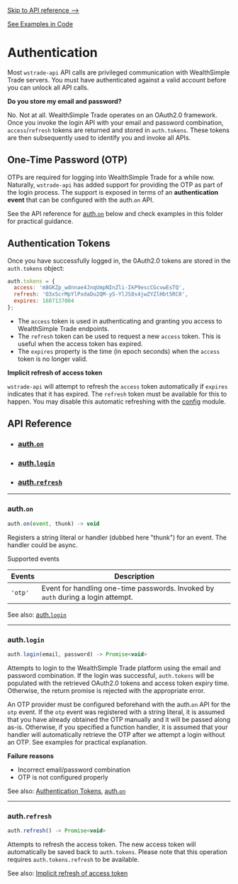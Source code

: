 [Skip to API reference -->](#api-reference)

[See Examples in Code](/docs/auth/examples.js)

Authentication
===

Most `wstrade-api` API calls are privileged communication with WealthSimple Trade servers. You must have authenticated against a valid account before you can unlock all API calls.

**Do you store my email and password?**

No. Not at all. WealthSimple Trade operates on an OAuth2.0 framework. Once you invoke the login API with your email and password combination, `access`/`refresh` tokens are returned and stored in `auth.tokens`. These tokens are then subsequently used to identify you and invoke all APIs.

One-Time Password (OTP)
---
OTPs are required for logging into WealthSimple Trade for a while now. Naturally, `wstrade-api` has added support for providing the OTP as part of the login process. The support is exposed in terms of an **authentication event** that can be configured with the auth.`on` API.

See the API reference for [auth.`on`](#auth-on) below and check examples in this folder for practical guidance.

<a id="authentication-tokens"></a>
Authentication Tokens
---

Once you have successfully logged in, the 0Auth2.0 tokens are stored in the `auth.tokens` object:

```javascript
auth.tokens = {
  access: 'm8GKZp_wdnnae4JnqUmpNInZli-IkP9escCGcvwEsTQ',
  refresh: 'O3xScrMpYlPxdaDu2QM-yS-YlJS8s4jwZYZlHbt5RC0',
  expires: 1607137004
};
```

* The `access` token is used in authenticating and granting you access to WealthSimple Trade endpoints. 
* The `refresh` token can be used to request a new `access` token. This is useful when the access token has expired.
* The `expires` property is the time (in epoch seconds) when the `access` token is no longer valid.

<a id="auth-implicit-refresh"></a>
**Implicit refresh of access token**

`wstrade-api` will attempt to refresh the `access` token automatically if `expires` indicates that it has expired. The `refresh` token must be available for this to happen. You may disable this automatic refreshing with the [config](/docs/config) module.

<a id="#api-reference"></a>

API Reference
---
* ### [auth.`on`](#auth-on)
* ### [auth.`login`](#auth-login)
* ### [auth.`refresh`](#auth-refresh)

---

<a id="auth-on"></a>
### auth.`on`

```javascript
auth.on(event, thunk) -> void
```
Registers a string literal or handler (dubbed here "thunk") for an event. The handler could be async.

Supported events

|Events| Description |
|--|--|
| `'otp'` | Event for handling one-time passwords. Invoked by `auth` during a login attempt.|

See also: [auth.`login`](#auth-login)

---

<a id="auth-login"></a>
### auth.`login`

```javascript
auth.login(email, password) -> Promise<void>
```

Attempts to login to the WealthSimple Trade platform using the email and password combination. 
If the login was successful, `auth.tokens` will be populated with the retrieved OAuth2.0 tokens and access token expiry time. Otherwise, the return promise is rejected with the appropriate error.

An OTP provider must be configured beforehand with the auth.`on` API for the `otp` event. If the `otp` event was registered with a string literal, it is assumed that you have already obtained the OTP manually and it will be passed along as-is. Otherwise, if you specified a function handler, it is assumed that your handler will automatically retrieve the OTP after we attempt a login without an OTP.  See examples for practical explanation.

**Failure reasons**
* Incorrect email/password combination
* OTP is not configured properly

See also: [Authentication Tokens](#authentication-tokens), [auth.`on`](#auth-on)

---

<a id="auth-refresh"></a>
### auth.`refresh`

```javascript
auth.refresh() -> Promise<void>
```

Attempts to refresh the access token. The new access token will automatically be saved back to `auth.tokens`. Please note that this operation requires `auth.tokens.refresh` to be available.

See also: [Implicit refresh of access token](#auth-implicit-refresh)
